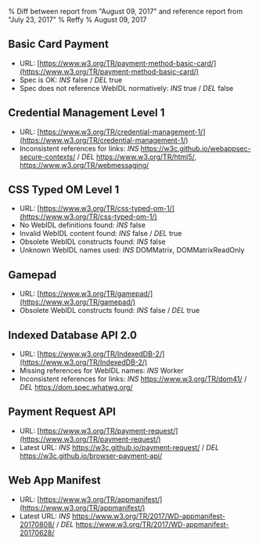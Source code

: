 % Diff between report from "August 09, 2017" and reference report from "July 23, 2017"
% Reffy
% August 09, 2017

## Basic Card Payment

- URL: [https://www.w3.org/TR/payment-method-basic-card/](https://www.w3.org/TR/payment-method-basic-card/)
- Spec is OK: *INS* false / *DEL* true
- Spec does not reference WebIDL normatively: *INS* true / *DEL* false


## Credential Management Level 1

- URL: [https://www.w3.org/TR/credential-management-1/](https://www.w3.org/TR/credential-management-1/)
- Inconsistent references for links: *INS* https://w3c.github.io/webappsec-secure-contexts/ / *DEL* https://www.w3.org/TR/html5/, https://www.w3.org/TR/webmessaging/


## CSS Typed OM Level 1

- URL: [https://www.w3.org/TR/css-typed-om-1/](https://www.w3.org/TR/css-typed-om-1/)
- No WebIDL definitions found: *INS* false
- Invalid WebIDL content found: *INS* false / *DEL* true
- Obsolete WebIDL constructs found: *INS* false
- Unknown WebIDL names used: *INS* DOMMatrix, DOMMatrixReadOnly


## Gamepad

- URL: [https://www.w3.org/TR/gamepad/](https://www.w3.org/TR/gamepad/)
- Obsolete WebIDL constructs found: *INS* false / *DEL* true


## Indexed Database API 2.0

- URL: [https://www.w3.org/TR/IndexedDB-2/](https://www.w3.org/TR/IndexedDB-2/)
- Missing references for WebIDL names: *INS* Worker
- Inconsistent references for links: *INS* https://www.w3.org/TR/dom41/ / *DEL* https://dom.spec.whatwg.org/


## Payment Request API

- URL: [https://www.w3.org/TR/payment-request/](https://www.w3.org/TR/payment-request/)
- Latest URL: *INS* https://w3c.github.io/payment-request/ / *DEL* https://w3c.github.io/browser-payment-api/


## Web App Manifest

- URL: [https://www.w3.org/TR/appmanifest/](https://www.w3.org/TR/appmanifest/)
- Latest URL: *INS* https://www.w3.org/TR/2017/WD-appmanifest-20170808/ / *DEL* https://www.w3.org/TR/2017/WD-appmanifest-20170628/


